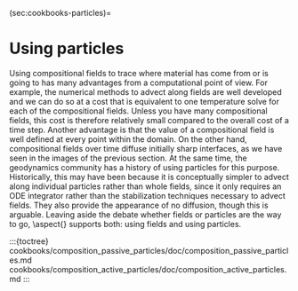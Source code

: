 (sec:cookbooks-particles)=
# Using particles

Using compositional fields to trace where material has come from or is going to
has many advantages from a computational point of view. For example, the
numerical methods to advect along fields are well developed and we can do so at
a cost that is equivalent to one temperature solve for each of the compositional
fields. Unless you have many compositional fields, this cost is therefore
relatively small compared to the overall cost of a time step. Another advantage
is that the value of a compositional field is well defined at every point within
the domain. On the other hand, compositional fields over time diffuse initially
sharp interfaces, as we have seen in the images of the previous section.
At the same time, the geodynamics community has a history of using particles for
this purpose. Historically, this may have been because it is conceptually
simpler to advect along individual particles rather than whole fields, since it
only requires an ODE integrator rather than the stabilization techniques
necessary to advect fields. They also provide the appearance of no diffusion,
though this is arguable. Leaving aside the debate whether fields or particles are the
way to go, \aspect{} supports both: using fields and using particles.

:::{toctree}
cookbooks/composition_passive_particles/doc/composition_passive_particles.md
cookbooks/composition_active_particles/doc/composition_active_particles.md
:::
